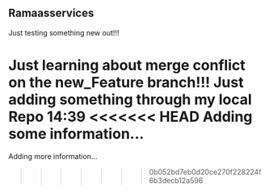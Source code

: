 ## Ramaasservices


Just testing something new out!!!

Just learning about merge conflict on the new_Feature branch!!!
Just adding something through my local Repo 14:39
<<<<<<< HEAD
Adding some information...
=======
Adding more information...
>>>>>>> 0b052bd7eb0d20ce270f228224f6b3decb12a596

